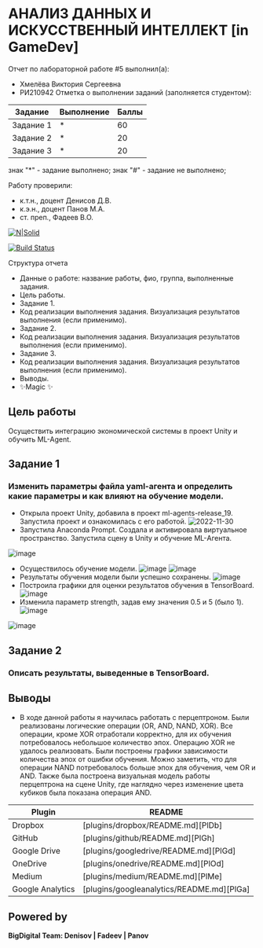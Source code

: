 # АНАЛИЗ ДАННЫХ И ИСКУССТВЕННЫЙ ИНТЕЛЛЕКТ [in GameDev]
Отчет по лабораторной работе #5 выполнил(а):
- Хмелёва Виктория Сергеевна
- РИ210942
Отметка о выполнении заданий (заполняется студентом):

| Задание | Выполнение | Баллы |
| ------ | ------ | ------ |
| Задание 1 | * | 60 |
| Задание 2 | * | 20 |
| Задание 3 | * | 20 |

знак "*" - задание выполнено; знак "#" - задание не выполнено;

Работу проверили:
- к.т.н., доцент Денисов Д.В.
- к.э.н., доцент Панов М.А.
- ст. преп., Фадеев В.О.

[![N|Solid](https://cldup.com/dTxpPi9lDf.thumb.png)](https://nodesource.com/products/nsolid)

[![Build Status](https://travis-ci.org/joemccann/dillinger.svg?branch=master)](https://travis-ci.org/joemccann/dillinger)

Структура отчета

- Данные о работе: название работы, фио, группа, выполненные задания.
- Цель работы.
- Задание 1.
- Код реализации выполнения задания. Визуализация результатов выполнения (если применимо).
- Задание 2.
- Код реализации выполнения задания. Визуализация результатов выполнения (если применимо).
- Задание 3.
- Код реализации выполнения задания. Визуализация результатов выполнения (если применимо).
- Выводы.
- ✨Magic ✨

## Цель работы
Осуществить интеграцию экономической системы в проект Unity и обучить ML-Agent.

## Задание 1
### Изменить параметры файла yaml-агента и определить какие параметры и как влияют на обучение модели.

- Открыла проект Unity, добавила в проект ml-agents-release_19. Запустила проект и ознакомилась с его работой.
![2022-11-30](https://user-images.githubusercontent.com/106344305/204775937-e355d2c8-4f01-4033-b1fa-ce9408654b8d.png)
- Запустила Anaconda Prompt. Создала и активировала виртуальное пространство. Запустила сцену в Unity и обучение ML-Агента.

![image](https://user-images.githubusercontent.com/106344305/204784917-95bb790a-3a03-417d-8916-86edfe810bf9.png)

- Осуществилось обучение модели.
![image](https://user-images.githubusercontent.com/106344305/204785845-656358bb-8178-44df-9b14-a09838596079.png)
![image](https://user-images.githubusercontent.com/106344305/204788606-3ffbd2d9-ccf8-4d73-bd55-b9f99f164833.png)
- Результаты обучения модели были успешно сохранены.
![image](https://user-images.githubusercontent.com/106344305/204788741-e630ffd7-8303-40d8-8693-abd4769c238e.png)
- Построила графики для оценки результатов обучения в TensorBoard.
![image](https://user-images.githubusercontent.com/106344305/204803703-d7b4bafb-45f5-4cfc-906d-bbec0d735750.png)
- Изменила параметр strength, задав ему значения 0.5 и 5 (было 1).
![image](https://user-images.githubusercontent.com/106344305/204806395-471bdbc6-94b0-4544-b114-a04a4ef21d91.png)

![image](https://user-images.githubusercontent.com/106344305/204804341-929d9fbf-e3bc-49e2-8272-4661726b4142.png)




## Задание 2
### Описать результаты, выведенные в TensorBoard. 



## Выводы

- В ходе данной работы я научилась работать с перцептроном. Были реализованы логические операции (OR, AND, NAND, XOR). Все операции, кроме XOR отработали корректно, для их обучения потребовалось небольшое количество эпох. Операцию XOR не удалось реализовать. Были построены графики зависимости количества эпох от ошибки обучения. Можно заметить, что для операции NAND потребовалось больше эпох для обучения, чем OR и AND. Также была построена визуальная модель работы перцептрона на сцене Unity, где наглядно через изменение цвета кубиков была показана операция AND.


| Plugin | README |
| ------ | ------ |
| Dropbox | [plugins/dropbox/README.md][PlDb] |
| GitHub | [plugins/github/README.md][PlGh] |
| Google Drive | [plugins/googledrive/README.md][PlGd] |
| OneDrive | [plugins/onedrive/README.md][PlOd] |
| Medium | [plugins/medium/README.md][PlMe] |
| Google Analytics | [plugins/googleanalytics/README.md][PlGa] |

## Powered by

**BigDigital Team: Denisov | Fadeev | Panov**

